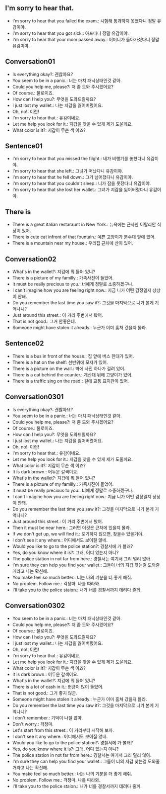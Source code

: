 ## I'm sorry to hear that.
- I'm sorry to hear that you failed the exam.: 시험해 통과하지 못했다니 정말 유감이야.
- I'm sorry to hear that you got sick.: 아프다니 정말 유감이야.
- I'm sorry to hear that your mom passed away.: 어머니가 돌아가셨다니 정말 유감이야.

## Conversation01
- Is everything okay?: 괜찮아요?
- You seem to be in a panic.: 너는 마치 패닉상태인것 같아.
- Could you help me, please?: 저 좀 도와 주시겠어요?
- Of course.: 물로이죠.
- How can I help you?: 무엇을 도와드릴까요?
- I just lost my wallet.: 나는 지갑을 잃어버렸어요.
- Oh, no!: 이런!
- I'm sorry to hear that.: 유감이네요.
- Let me help you look for it.: 지갑을 찾을 수 있게 제가 도울께요.
- What color is it?: 지갑이 무슨 색 이죠?

## Sentence01
- I'm sorry to hear that you missed the filght.: 네가 비행기를 놓쳤다니 유감이야.
- I'm sorry to hear that she left.: 그녀가 떠났다니 유감이야.
- I'm sorry to hear that he fell down.: 그가 넘어졌다니 유감이야.
- I'm sorry to hear that you couldn't sleep.: 니가 잠을 못잤다니 유감이야.
- I'm sorry to hear that she lost her wallet.: 그녀가 지갑을 잃어버렸다니 유감이야.

## There is 
- There is a great italian restaraunt in New York.: 뉴욕에는 근사한 이탈리안 식당이 있어.
- There is cute cat infront of that fountain.: 예쁜 고양이가 분수대 앞에 있어. 
- There is a mountain near my house.: 우리집 근처에 산이 있어.

## Conversation02
- What's in the wallet?: 지갑에 뭐 들어 있니?
- There is a picture of my familly.: 가족사진이 들었어.
- It must be really precious to you.: 너에게 정말로 소중하겠구나.
- I can't imagine how you are feeling right now.: 지금 니가 어떤 감정일지 상상이 안돼.
- Do you remember the last time you saw it?: 그것을 마지막으로 니가 본게 기억나니?
- Just around this street.: 이 거리 주변에서 봤어.
- That is not good.: 그거 안좋은데.
- Someone might have stolen it already.: 누군가 이미 훔쳐 갔을지 몰라.

## Sentence02
- There is a bus in front of the house.: 집 앞에 버스 한대가 있어.
- There is a hat on the shelf: 선반위에 모자가 있어.
- There is a picture on the wall.: 벽에 사진 하나가 걸려 있어.
- There is a cat behind the counter.: 계산대 뒤에 고양이가 있어.
- There is a traffic sing on the road.: 길에 교통 표지판이 있어.

## Conversation0301
- Is everything okay?: 괜찮아요?
- You seem to be in a panic.: 너는 마치 패닉상태인것 같아.
- Could you help me, please?: 저 좀 도와 주시겠어요?
- Of course.: 물로이죠.
- How can I help you?: 무엇을 도와드릴까요?
- I just lost my wallet.: 나는 지갑을 잃어버렸어요.
- Oh, no!: 이런!
- I'm sorry to hear that.: 유감이네요.
- Let me help you look for it.: 지갑을 찾을 수 있게 제가 도울께요.
- What color is it?: 지갑이 무슨 색 이죠?
- It is dark brown.: 어두운 갈색이요.
- What's in the wallet?: 지갑에 뭐 들어 있니?
- There is a picture of my familly.: 가족사진이 들었어.
- It must be really precious to you.: 너에게 정말로 소중하겠구나.
- I can't imagine how you are feeling right now.: 지금 니가 어떤 감정일지 상상이 안돼.
- Do you remember the last time you saw it?: 그것을 마지막으로 니가 본게 기억나니?
- Just around this street.: 이 거리 주변에서 봤어.
- Then it must be near here.: 그러면 이것은 근처에 있을지 몰라.
- If we don't get up, we will find it.: 포기하지 않으면, 찾을수 있을거야.
- I don't see it any where.: 어디에서도 보이질 않네.
- Would you like to go to the police station?: 경찰서에 가 볼래?
- Yes, do you know where it is?: 그래, 어디 있는지 아니?
- The police station in not far from here.: 경찰서는 여기서 그리 멀리 않아.
- I'm sure they can help you find your wallet.: 그들이 너의 지갑 찾는걸 도와줄거라고 나는 확신해.
- You make feel so much better.: 너는 나의 기분을 더 좋게 해줘.
- No problem. Follow me.: 걱정마. 나를 따라와.
- I'll take you to the police staion.: 내가 너를 경찰서까지 데려다 줄께.

## Conversation0302
- You seem to be in a panic.: 너는 마치 패닉상태인것 같아.
- Could you help me, please?: 저 좀 도와 주시겠어요?
- Of course.: 물로이죠.
- How can I help you?: 무엇을 도와드릴까요?
- I just lost my wallet.: 나는 지갑을 잃어버렸어요.
- Oh, no!: 이런!
- I'm sorry to hear that.: 유감이네요.
- Let me help you look for it.: 지갑을 찾을 수 있게 제가 도울께요.
- What color is it?: 지갑이 무슨 색 이죠?
- It is dark brown.: 어두운 갈색이요.
- What's in the wallet?: 지갑에 뭐 들어 있니?
- There is a lot of cash in it.: 현금이 많이 들었어.
- That is not good.: 그거 좋지 않군.
- Someone might have stolen it already.: 누군가 이미 훔쳐 갔을지 몰라.
- Do you remember the last time you saw it?: 그것을 마지막으로 니가 본게 기억나니?
- I don't remember.: 기억이 나질 않아.
- Don't worry.: 걱정마.
- Let's start from this street.: 이 거리부터 시작해 보자.
- I don't see it any where.: 어디에서도 보이질 않네.
- Would you like to go to the police station?: 경찰서에 가 볼래?
- Yes, do you know where it is?: 그래, 어디 있는지 아니?
- The police station in not far from here.: 경찰서는 여기서 그리 멀리 않아.
- I'm sure they can help you find your wallet.: 그들이 너의 지갑 찾는걸 도와줄거라고 나는 확신해.
- You make feel so much better.: 너는 나의 기분을 더 좋게 해줘.
- No problem. Follow me.: 걱정마. 나를 따라와.
- I'll take you to the police staion.: 내가 너를 경찰서까지 데려다 줄께.
